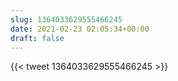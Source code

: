 ```yaml
---
slug: 1364033629555466245
date: 2021-02-23 02:05:34+00:00
draft: false
---
```


{{< tweet 1364033629555466245 >}}

